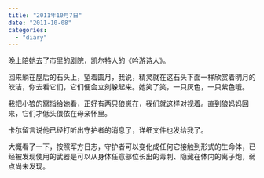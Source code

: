 ```yaml
---
title: "2011年10月7日"
date: "2011-10-08"
categories: 
  - "diary"
---
```


晚上陪她去了市里的剧院，凯尔特人的《吟游诗人》。

回来躺在屋后的石头上，望着圆月，我说，精灵就在这石头下面一样欣赏着明月的皎洁，你去看它们，它们便会立刻躲起来。她笑了笑，一只灰色，一只紫色哦。

我把小狼的窝指给她看，正好有两只狼崽在，我们就这样对视着。直到狼妈妈回来，它们才低头偎依在母亲怀里。

卡尔留言说他已经打听出守护者的消息了，详细文件也发给我了。

大概看了一下，按照军方日志，守护者可以变化成任何它接触到形式的生命体，已经被发现使用的武器是可以从身体任意部位长出的毒刺、隐藏在体内的离子炮，弱点尚未发现。
